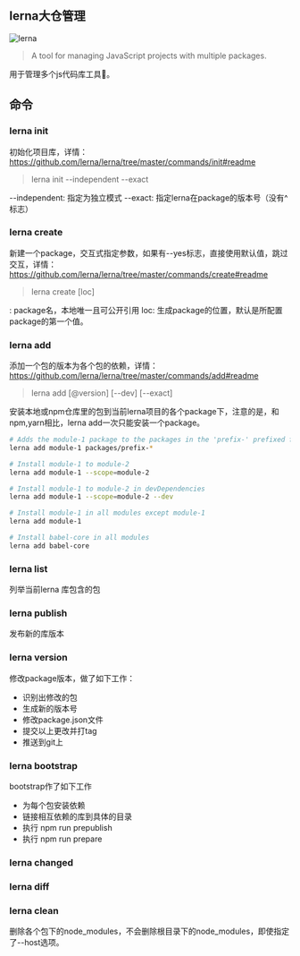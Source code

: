 ## lerna大仓管理

![lerna](https://cloud.githubusercontent.com/assets/952783/15271604/6da94f96-1a06-11e6-8b04-dc3171f79a90.png)

> A tool for managing JavaScript projects with multiple packages.

用于管理多个js代码库工具🔧。


## 命令

### lerna init

初始化项目库，详情：https://github.com/lerna/lerna/tree/master/commands/init#readme

> lerna init --independent --exact

--independent: 指定为独立模式
--exact: 指定lerna在package的版本号（没有^标志）

### lerna create

新建一个package，交互式指定参数，如果有--yes标志，直接使用默认值，跳过交互，详情：https://github.com/lerna/lerna/tree/master/commands/create#readme
> lerna create <name> [loc]

<name>: package名，本地唯一且可公开引用
loc: 生成package的位置，默认是所配置package的第一个值。


### lerna add

添加一个包的版本为各个包的依赖，详情：https://github.com/lerna/lerna/tree/master/commands/add#readme
> lerna add <package>[@version] [--dev] [--exact]

安装本地或npm仓库里的包到当前lerna项目的各个package下，注意的是，和npm,yarn相比，lerna add一次只能安装一个package。
```sh
# Adds the module-1 package to the packages in the 'prefix-' prefixed folders
lerna add module-1 packages/prefix-*

# Install module-1 to module-2
lerna add module-1 --scope=module-2

# Install module-1 to module-2 in devDependencies
lerna add module-1 --scope=module-2 --dev

# Install module-1 in all modules except module-1
lerna add module-1

# Install babel-core in all modules
lerna add babel-core
```

### lerna list

列举当前lerna 库包含的包

### lerna publish

发布新的库版本

### lerna version

修改package版本，做了如下工作：
- 识别出修改的包
- 生成新的版本号
- 修改package.json文件
- 提交以上更改并打tag
- 推送到git上

### lerna bootstrap

bootstrap作了如下工作

- 为每个包安装依赖
- 链接相互依赖的库到具体的目录
- 执行 npm run prepublish
- 执行 npm run prepare


### lerna changed

### lerna diff

### lerna clean

删除各个包下的node_modules，不会删除根目录下的node_modules，即使指定了--host选项。





